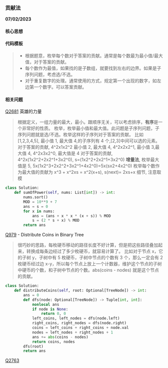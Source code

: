 ### 贡献法

**07/02/2023**

#### 核心思想

#### 代码模板

> -   根据题意，枚举每个数对于答案的贡献。通常是每个数最为最小值/最大值，对于答案的贡献。
> -   每个数作为最值，如果找的是子数组，就要找到左右的边界。如果是子序列问题，考虑选/不选。
> -   对于重复数字的处理。通常使用的方式，规定第一个出现的数字，如左边第一个数字。可以答案贡献。

#### 相关问题

[Q2681] 英雄的力量

> 根据定义，一组力量的最大，最小。跟顺序无关，可以考虑排序，**有序**是一个非常好的性质。
> 枚举，枚举最小值和最大值。此问题是子序列问题，子序列问题就是选/不选。枚举这样的子序列对于答案的贡献。
> 比如[1,2,3,4,5], 最小值 1, 最大值 4,的子序列有 4 个,[2,3]中间可以选的元素。对于答案的贡献, 4^2x1x2^2
> 最小值 2, 最大值 4, 4^2x2x2^1, 最小值 3,最大值 4, 4^2x3x2^0, 最大值是 4 对于答案的贡献, 4^2x(1x2^2+2x2^1+3x2^0), s=(1x2^2+2x2^1+3x2^0)
> **增量法**, 枚举最大值是 5, 5x(1x2^3+2x2^2+3x2^1+4x2^0)=5x(sx2+4x2^0)
> 枚举每个数作为最大值的贡献为 x^3 + x^2xs = x^2(x+s), s(next)= 2xs+x
> 细节, 注意取模

```python
class Solution:
    def sumOfPower(self, nums: List[int]) -> int:
        nums.sort()
        MOD = 10**9 + 7
        ans = s = 0
        for x in nums:
            ans = (ans + x * x * (x + s)) % MOD
            s = (2 * s + x) % MOD
        return ans
```

[Q979] - Distribute Coins in Binary Tree

> 很巧妙的思路，每枚硬币移动的路径长度不好计算，但是把这些路径叠加起来，转换成每条边经过了多少枚硬币，就容易计算了。
> 比如对于节点 x，它的子树 y，子树中有 5 枚硬币，子树中节点的个数有 3 个，那么一定会有 2 枚硬币经过边 x-y，所以每个节点上放上一个计数器，维护这个节点的子树中硬币的个数，和子树中节点的个数。abs(coins - nodes) 就是这个节点的贡献。

```python
class Solution:
    def distributeCoins(self, root: Optional[TreeNode]) -> int:
        ans = 0
        def dfs(node: Optional[TreeNode]) -> Tuple[int, int]:
            nonlocal ans
            if node is None:
                return 0, 0
            left_coins, left_nodes = dfs(node.left)
            right_coins, right_nodes = dfs(node.right)
            coins = left_coins + right_coins + node.val
            nodes = left_nodes + right_nodes + 1
            ans += abs(coins - nodes)
            return coins, nodes
        dfs(root)
        return ans
```

[Q2763]

[//]: #
[Q2681]: https://leetcode.cn/problems/power-of-heroes/
[Q2763]: https://leetcode.cn/problems/sum-of-imbalance-numbers-of-all-subarrays/
[Q2281]: https://leetcode.cn/problems/sum-of-total-strength-of-wizards/description/
[Q979]: https://leetcode-cn.com/problems/distribute-coins-in-binary-tree/description/
[Q891]: https://leetcode-cn.com/problems/sum-of-subsequence-widths/description/
